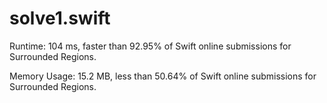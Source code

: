 # solve1.swift

Runtime: 104 ms, faster than 92.95% of Swift online submissions for Surrounded Regions.

Memory Usage: 15.2 MB, less than 50.64% of Swift online submissions for Surrounded Regions.
